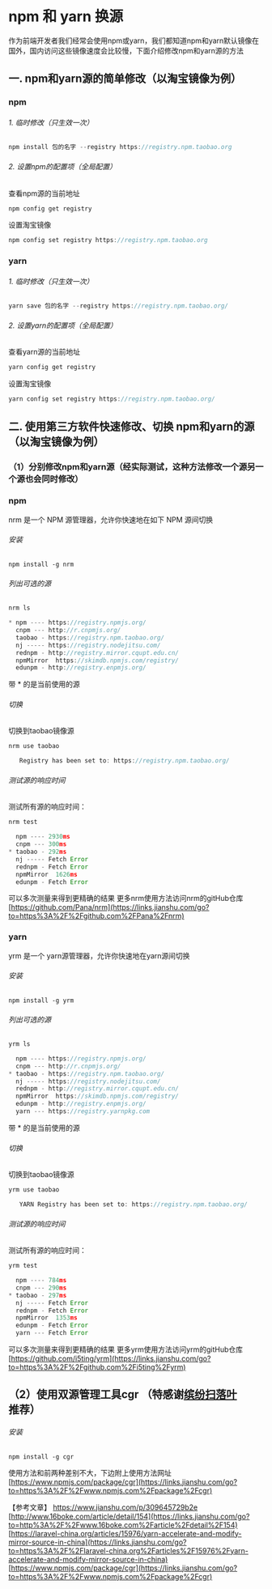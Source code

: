 # npm 和 yarn 换源

作为前端开发者我们经常会使用npm或yarn，我们都知道npm和yarn默认镜像在国外，国内访问这些镜像速度会比较慢，下面介绍修改npm和yarn源的方法

## 一. npm和yarn源的简单修改（以淘宝镜像为例）

### npm

###### 1. 临时修改（只生效一次）

```cpp
npm install 包的名字 --registry https://registry.npm.taobao.org
```

###### 2. 设置npm的配置项（全局配置）

查看npm源的当前地址

```csharp
npm config get registry
```

设置淘宝镜像

```cpp
npm config set registry https://registry.npm.taobao.org
```

### yarn

###### 1. 临时修改（只生效一次）

```cpp
yarn save 包的名字 --registry https://registry.npm.taobao.org/
```

###### 2. 设置yarn的配置项（全局配置）

查看yarn源的当前地址

```csharp
yarn config get registry
```

设置淘宝镜像

```cpp
yarn config set registry https://registry.npm.taobao.org/
```

## 二. 使用第三方软件快速修改、切换 npm和yarn的源（以淘宝镜像为例）

### （1）分别修改npm和yarn源（经实际测试，这种方法修改一个源另一个源也会同时修改）

### npm

nrm 是一个 NPM 源管理器，允许你快速地在如下 NPM 源间切换

###### 安装

```undefined
npm install -g nrm
```

###### 列出可选的源

```cpp
nrm ls

* npm ---- https://registry.npmjs.org/
  cnpm --- http://r.cnpmjs.org/
  taobao - https://registry.npm.taobao.org/
  nj ----- https://registry.nodejitsu.com/
  rednpm - http://registry.mirror.cqupt.edu.cn/
  npmMirror  https://skimdb.npmjs.com/registry/
  edunpm - http://registry.enpmjs.org/
```

带 * 的是当前使用的源

###### 切换

切换到taobao镜像源

```cpp
nrm use taobao

   Registry has been set to: https://registry.npm.taobao.org/
```

###### 测试源的响应时间

测试所有源的响应时间：

```jsx
nrm test

  npm ---- 2930ms
  cnpm --- 300ms
* taobao - 292ms
  nj ----- Fetch Error
  rednpm - Fetch Error
  npmMirror  1626ms
  edunpm - Fetch Error
```

可以多次测量来得到更精确的结果
更多nrm使用方法访问nrm的gitHub仓库
[https://github.com/Pana/nrm](https://links.jianshu.com/go?to=https%3A%2F%2Fgithub.com%2FPana%2Fnrm)

### yarn

yrm 是一个 yarn源管理器，允许你快速地在yarn源间切换

###### 安装

```undefined
npm install -g yrm
```

###### 列出可选的源

```cpp
yrm ls

  npm ---- https://registry.npmjs.org/
  cnpm --- http://r.cnpmjs.org/
* taobao - https://registry.npm.taobao.org/
  nj ----- https://registry.nodejitsu.com/
  rednpm - http://registry.mirror.cqupt.edu.cn/
  npmMirror  https://skimdb.npmjs.com/registry/
  edunpm - http://registry.enpmjs.org/
  yarn --- https://registry.yarnpkg.com
```

带 * 的是当前使用的源

###### 切换

切换到taobao镜像源

```cpp
yrm use taobao

   YARN Registry has been set to: https://registry.npm.taobao.org/
```

###### 测试源的响应时间

测试所有源的响应时间：

```jsx
yrm test

  npm ---- 784ms
  cnpm --- 290ms
* taobao - 297ms
  nj ----- Fetch Error
  rednpm - Fetch Error
  npmMirror  1353ms
  edunpm - Fetch Error
  yarn --- Fetch Error
```

可以多次测量来得到更精确的结果
更多yrm使用方法访问yrm的gitHub仓库
[https://github.com/i5ting/yrm](https://links.jianshu.com/go?to=https%3A%2F%2Fgithub.com%2Fi5ting%2Fyrm)

## （2）使用双源管理工具cgr （特感谢[缤纷扫落叶](https://www.jianshu.com/u/eca29647fc48)推荐）

###### 安装

```undefined
npm install -g cgr
```

使用方法和前两种差别不大，下边附上使用方法网址
[https://www.npmjs.com/package/cgr](https://links.jianshu.com/go?to=https%3A%2F%2Fwww.npmjs.com%2Fpackage%2Fcgr)

【参考文章】
https://www.jianshu.com/p/309645729b2e
[http://www.16boke.com/article/detail/154](https://links.jianshu.com/go?to=http%3A%2F%2Fwww.16boke.com%2Farticle%2Fdetail%2F154)
[https://laravel-china.org/articles/15976/yarn-accelerate-and-modify-mirror-source-in-china](https://links.jianshu.com/go?to=https%3A%2F%2Flaravel-china.org%2Farticles%2F15976%2Fyarn-accelerate-and-modify-mirror-source-in-china)
[https://www.npmjs.com/package/cgr](https://links.jianshu.com/go?to=https%3A%2F%2Fwww.npmjs.com%2Fpackage%2Fcgr)

